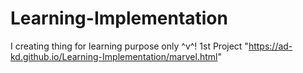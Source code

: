 # Learning-Implementation
I creating thing for learning purpose only  ^v^!
1st Project "https://ad-kd.github.io/Learning-Implementation/marvel.html" 

